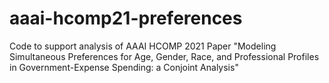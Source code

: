 # aaai-hcomp21-preferences
Code to support analysis of AAAI HCOMP 2021 Paper "Modeling Simultaneous Preferences for Age, Gender, Race, and Professional Profiles in Government-Expense Spending: a Conjoint Analysis"
